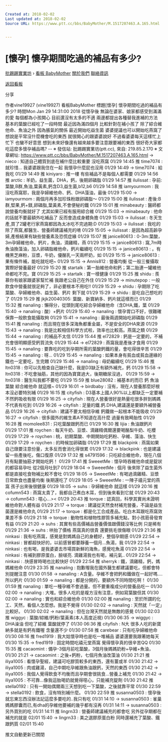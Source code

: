 ```yaml
---

Created at: 2018-02-02
Last updated at: 2018-02-02
Source URL: https://www.ptt.cc/bbs/BabyMother/M.1517207463.A.165.html


---
```


# [懷孕] 懷孕期間吃過的補品有多少?


[批踢踢實業坊](https://www.ptt.cc/) › [看板 BabyMother](https://www.ptt.cc/bbs/BabyMother/index.html) [關於我們](https://www.ptt.cc/about.html) [聯絡資訊](https://www.ptt.cc/contact.html)

[返回看板](https://www.ptt.cc/bbs/BabyMother/index.html)

分享

作者vine19927 (vine19927)
看板BabyMother
標題\[懷孕\] 懷孕期間吃過的補品有多少?
時間Mon Jan 29 14:31:00 2018
從懷孕後 無論在婆家、娘家都感受到滿滿的愛 每個都為小孩開心 目前還沒有太多的不適 兩邊都提出各種替我進補的方法 基本的葉酸已經吃了一段時間 最近因為滿四個月 比較針對在補小孩了 除了綜合維他命、魚油之外 因為脹氣的關係 最近開始吃益生菌 婆婆提議也可以開始吃燕窩了 想說是平常沒什麼機會吃的東西 就很開心的跟婆婆說好 不過看婆婆每天這樣忙上忙下 也蠻不好意思 想到未來好像還有越來越多要注意跟要補的東西 很好奇大家都吃這麼多懷孕補品嗎? -- ※ 發信站: 批踢踢實業坊(ptt.cc), 來自: 219.85.2.170 ※ 文章網址: <https://www.ptt.cc/bbs/BabyMother/M.1517207463.A.165.html>
→ nieco : 知道自己體質到底在補什麼比較重要 沒吃燕窩 01/29 14:45
推 time7074 : 就珍惜... 我婆婆跟我住在一起 我懷孕什麼屁也沒用 01/29 14:49
→ time7074 : 給我吃 01/29 14:49
推 kiniyaro : 推一樓 有些補品不是每個人都需要 01/29 14:56
推 arctic : 羊奶，益生菌，DHA，鈣，後期卵磷脂 01/29 14:57
推 ilulissat : 孕前:葉酸,B群,魚油,葉黃素,鈣含D3,益生菌,b12,b6 01/29 14:58
推 iamyourmom : 我沒吃燕窩耶，我是孕婦維他命、鈣、DHA藻油，最後 01/29 15:00
→ iamyourmom : 兩個月再多加珍珠粉跟卵磷脂～ 01/29 15:00
推 ilulissat : 產後:B群,堅果,鈣+鎂,卵磷脂,葉黃素,不會便秘的鐵 01/29 15:01
推 minabeauty : 醫師都說營養均衡就好了 尤其如果已經有服用綜合維 01/29 15:03
→ minabeauty : 他命的話就不要最額外吃補品了 反而會造成身體負擔 01/29 15:03
→ ilulissat : 冬天生產,買了2罐老行家燕窩都因為太冰吃不完過期:D 01/29 15:03
→ ilulissat : 我吃的除了燕窩,都醫生、營養師建議補充的唷 01/29 15:05
→ ilulissat : 是因為超高齡孕婦,產檢結果有缺些營養素及恐慌症緣 01/29 15:07
推 janice80613 : 0-3m:葉酸，3m孕婦維他命，鈣片，魚油，滴雞精，燕 01/29 15:15
→ janice80613 : 窩,7m時魚油換藻油，加入卵磷脂維他命，鈣片繼續吃 01/29 15:15
→ janice80613 : 。有機黑芝麻粉，豆漿，牛奶，優酪乳一天兩杯奶，如 01/29 15:15
→ janice80613 : 果有條件補，能吃就吃吧~ 01/29 15:15
→ Annis812 : 營養均衡 從一般三餐攝取實際好營養最好 01/29 15:20
推 startalk : 第一胎維他命和鈣；第二胎連一罐維他命都吃不完。寶 01/29 15:25
→ startalk : 寶一樣健康 01/29 15:25
推 shidu : 羨慕你有娘家跟婆家幫忙補 我跟老公自己在外住 01/29 15:29
→ minutepop : 一般飲食中營養就很足夠了，非必要根本不用吃!! 01/29 15:29
→ shidu : 孕期除了吃葉酸、孕婦維他命、益生菌、鈣片 剩下就 01/29 15:29
→ shidu : 是吃自己想吃的了 01/29 15:29
推 jkjk20040305: 葉酸、新寶納多、鈣片就這樣而已 01/29 15:32
推 nanaling : 懶得分，從頭到尾吃綜合孕婦維他命（含DHA,鐵，葉 01/29 15:40
→ nanaling : 酸）+鈣片 01/29 15:40
→ nanaling : 懷孕胃口不好，很難確保靠一般飲食能攝取夠 01/29 15:41
→ nanaling : 最後兩週開始吃卵磷脂 01/29 15:41
推 nanaling : 而且現在很多深海魚都重金屬，不是安全的DHA來源 01/29 15:43
→ nanaling : 我是比較相信科學方式啦，效率也比較高。燕窩之類 01/29 15:44
→ nanaling : 的補品不太信 01/29 15:44
推 el72829 : 鈣是一定要的，不補充會很明顯感受鈣質流失 01/29 15:44
→ el72829 : 燕窩我是產後才食用 01/29 15:45
→ nanaling : 要靠吃的吃到孕期所需的葉酸鈣鐵的量，會吃得很辛苦 01/29 15:45
→ nanaling : 呀... 01/29 15:45
→ nanaling : 如果本身有貧血或貧血邊緣的鐵也一定要吃，生完餵 01/29 15:46
→ nanaling : 母奶繼續吃 01/29 15:46
推 ltn0318 : 你可以先檢查自己缺什麼，我是D3缺乏有額外補充，鈣 01/29 15:58
→ ltn0318 : 不吃會抽筋，其他的因為寶寶過大，後期糖尿沒過， 01/29 15:59
→ ltn0318 : 醫生叫我都不要吃 01/29 15:59
推 blue28082 : 補基本的而已 鈣 魚油 葉酸 綜合維他命 就這樣~ 01/29 16:01
→ birdbaby : 沒有，現在人營養那麼好根本沒必要特別補 01/29 16:15
推 cityfish : D3基本上國人90%以上都缺乏一定要補不然鈣吸收有限 01/29 16:25
→ cityfish : 現在人營養很好是熱量吃很多胖到媽媽不代表有吃到 01/29 16:26
→ cityfish : 足量的鐵.鈣.DHA,建議還是要額外補營養品 01/29 16:26
→ cityfish : 建議不要太相信孕維 鈣鐵做一起根本不能吸收 01/29 16:27
→ cityfish : 很多國外的維生素A不知道在高什麼 過量有致畸胎性 01/29 16:28
推 momolee831 : 只吃葉酸跟鈣而已 01/29 16:30
推 lijia : 魚油跟鈣片 01/29 17:01
推 roychen : 每天牛奶、豆漿、滴雞精偶爾還要喝酪梨牛奶、吃櫻 01/29 17:29
→ roychen : 桃，初期葉酸、中期開始吃鈣粉、孕維、藻油、快生 01/29 17:29
→ roychen : 的時候加卵磷脂 01/29 17:29
推 blackpink : 燕窩如果自己燉要注意份量，太多反而會消化得很累 01/29 17:32
→ blackpink : 也是建議留一些產後吃，傷口復原 01/29 17:32
推 s4791596 : 只吃綜合維他命，現在八個月有點要抽筋才開始吃鈣！ 01/29 17:41
推 SweeetMe : 懷孕時吞維他命或是錠狀的都容易孕吐 從2個月吐到7 01/29 18:04
→ SweeetMe : 個月 後來除了益生菌外 都是直接吃食物補比較不會吐 01/29 18:05
→ SweeetMe : 有喝過滴雞精、豆漿 日常飲食也盡量均衡 後期還吃了 01/29 18:05
→ SweeetMe : 一陣子禧元堂的燕窩 孩子出來後很健康 01/29 18:05
→ suhs : 孕婦維他命 就這樣 01/29 20:16
推 cofumn543 : 燕窩太貴了，我都自己煮白木耳，但到後來看到它就 01/29 20:43
→ cofumn543 : 噁心...>< 01/29 20:43
推 torque : 認真回，科學其實尚未證明維他命對人體有益 01/29 21:17
→ torque : 建議從天然食材補充營養，不論是益生菌還是維他命丸 01/29 21:17
→ torque : 都是化工合成產品。吃白木耳跟吃燕窩效果差不多 01/29 21:18
→ torque : 動物性和植物性膠質多補充點，對小孩筋骨發育有益 01/29 21:20
→ suhs : 其實有些高價補品營養價值跟價錢沒等比例 只是稀有 01/29 21:36
→ suhs : 哄抬了價格 燕窩真的很貴 還要挑毛很傷眼 01/29 21:36
推 ninkasi : 我有吃燕窩，感覺是對媽媽自己的身體好，整個孕期感 01/29 22:54
→ ninkasi : 冒都超快好的，以前感冒都要靜養一個月...魚湯，我 01/29 22:54
→ ninkasi : 也有喝，是我婆婆去市場買新鮮的海魚，感覺吃魚湯 01/29 22:54
→ ninkasi : 有補到膠原蛋白，臉啵亮. 滴雞湯我也有喝，補元氣.. 01/29 22:54
→ ninkasi : .快感冒時喝也比較快好 01/29 22:54
推 sherryk : 鐵，滴雞精，鈣，媽媽維他命 01/29 23:35
推 nanaling : 抱歉喔我在國外醫生都建議要吃，但都會特別提醒注意 01/30 01:58
→ nanaling : A含量。孕維不會把鈣和鐵做在一起好嗎....所以鈣片 01/30 01:59
→ nanaling : 都是分開的，要額外不同時間吃啊！ 01/30 01:59
推 nanaling : 單吃一種孕維不會過量。但不要重複成分的營養品吃一 01/30 02:00
→ nanaling : 大堆。很多人吃的是複方沒有注意，例如寫葉酸但其 01/30 02:00
→ nanaling : 實也和綜合維他命 01/30 02:00
推 nanaling : 至於所謂的化工、天然，看個人怎麼想。我是不覺得 01/30 02:02
→ nanaling : 天然就「一定」比較好。 01/30 02:02
→ nanaling : 但在台灣天然就是無敵的感覺 01/30 02:03
推 wiggyc : 葉酸/綜維/鈣粉/葉黃素(本人高度近視) 01/30 06:35
→ wiggyc : DHA澡油 但吃了綜維 葉酸就停了 01/30 06:36
推 cityfish : N大 很多人吃的新寶納多就是有鈣有鐵喔 含量還不少 01/30 07:58
推 carebear : 只有吃孕婦維他命 01/30 08:16
推 fred1919 : 我大姑懷孕時也是吃一堆補品 婆婆還要我跟著她每天 01/30 15:35
→ fred1919 : 固定時間吃禧元堂燕窩 覺得懷孕真的很辛苦QQ 01/30 15:35
推 cacaomint : 備孕-3個月前吃葉酸，3個月後媽媽奶粉+孕維+魚油， 01/30 21:21
→ cacaomint : 之後+鈣粉，七個月魚油改藻油 01/30 21:21
推 iliya1005 : 看懷孕聖經，建議可吃膠質較多的東西，還有薑或羊 01/30 21:42
→ iliya1005 : 肉或雞湯，自己中期吃孕維跟魚油跟鈣，天然的東西 01/30 21:42
→ iliya1005 : 我個人覺得飲食不均衡而且孕期會很挑食…營養上補充 01/30 21:42
→ iliya1005 : 不可靠…像我這胎喝奶就覺得噁心，只能補充錠劑 01/30 21:42
推 stella0192 : 只有一開始偶爾兩三天想到吃一下葉酸，之後就靠平常 01/30 22:59
→ stella0192 : 飲食，沒有特別補什麼。 01/30 22:59
推 susanna0503 : 懷孕後就忘東忘西沒辦法記這麼多要吃的..我只有吃 01/31 14:10
→ susanna0503 : 雀巢媽媽膠囊而已,有dha的孕維他要補的幾乎都有沒再 01/31 14:11
→ susanna0503 : 另外買別的吃 01/31 14:11
推 lingrn33 : 營養師建議補充的都會吃 另外從孕期都在補充的就是 02/01 15:40
→ lingrn33 : 美之選膠原蛋白粉 同時還補充了葉酸、鐵跟鈣質 02/01 15:40

推文自動更新已關閉

